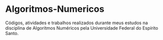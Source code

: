 # Algoritmos-Numericos

Códigos, atividades e trabalhos realizados durante meus estudos na disciplina de Algoritmos Numéricos pela Universidade Federal do Espírito Santo.
